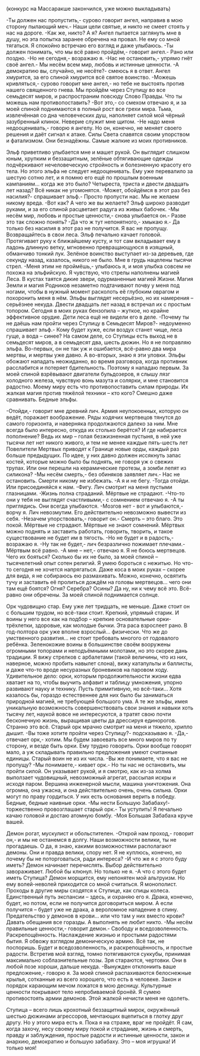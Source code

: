   (конкурс на Массаракше закончился, уже можно выкладывать)


-Ты должен нас пропустить,- сурово говорит ангел, направив в мою сторону пылающий меч.- Наши цели святые, и никто не смеет стоять у нас на дороге.
-Как же, никто? А я?
Ангел пытается заглянуть мне в душу, но эта попытка заранее обречена на провал. Не ему со мной тягаться. Я спокойно встречаю его взгляд и даже улыбаюсь.
-Ты должен понимать, что мы всё равно пройдём,- говорит ангел.- Рано или поздно.
-Но не сегодня,- возражаю я.
-Нас не остановить,- упрямо гнёт своё ангел.- Мы несём всем мир, любовь и истинные ценности.
-А демократию вы, случайно, не несёте?- смеюсь я в ответ.
Ангел хмурится, за его спиной хмурится всё святое воинство.
-Можешь кривляться,- сурово говорит мне ангел,- но тебе не выстоять против нашего священного гнева. Мы пройдём через Ступицу во все семьдесят миров, и распространим повсюду Слово Правды. Что ты можешь нам противопоставить?
-Вот это,- со смехом отвечаю я, и за моей спиной поднимаются в полный рост все грехи мира. Тьма, извлечённая со дна человеческих душ, наполняет силой мой чёрный зазубренный клинок. Неверие служит мне щитом.
-Не надо меня недооценивать,- говорю я ангелу.
Но он, конечно, не меняет своего решения и даёт сигнал к атаке. Силы Света славятся своим упорством и фатализмом. Они безнадёжны. Самые жалкие из моих противников.



Эльф приветливо улыбается мне и машет рукой. Он выглядит слишком юным, хрупким и беззащитным, зелёные обтягивающие одежды подчёркивают нечеловеческую стройность и болезненную красоту его тела. Но этого эльфа не следует недооценивать. Ему уже перевалило за шестую сотню лет, и я помню его ещё по прошлым военным кампаниям... когда же это было? Четыреста, триста и двести двадцать лет назад? Всё никак не угомонятся.
-Может, обойдёмся в этот раз без насилия?- спрашивает эльф.- Просто пропусти нас. Мы не желаем никому вреда.
-Вот как? А чего же вы желаете?
Эльф широко разводит руками, и за его спиной расцветает радуга из живых бабочек.
-Мы несём мир, любовь и простые ценности,- снова улыбается он.- Разве это так сложно понять?
-Да что ж тут непонятного,- хмыкаю я.- Да только без насилия в этот раз не получится. Я вас не пропущу. Возвращайтесь в свои леса.
Эльф печально качает головой. Протягивает руку к ближайшему кусту, и тот сам вкладывает ему в ладонь длинную ветку, мгновенно превращающуюся в изящный, обманчиво тонкий лук. Зелёное воинство выступает из-за деревьев, где секунду назад, казалось, никого не было. Мне в грудь нацелены тысячи стрел.
-Меня этим не проймёшь,- улыбаюсь я, и моя улыбка совсем не похожа на эльфийскую.
Я чувствую, что стрелы наполнены магией Леса. В кустах таятся дикие звери, одурманенные магией Жизни. Магия Земли и магия Родников незаметно подтачивают почву у меня под ногами, чтобы в нужный момент расколоть её глубоким оврагом и похоронить меня в нём. Эльфы выглядят несерьёзно, но их намерения – серьёзнее некуда.
Двести двадцать лет назад я встречал их с простым топором. Сегодня в моих руках бензопила – жуткое, но крайне эффективное орудие. Дети леса ещё не видели его в деле.
-Почему ты не даёшь нам пройти через Ступицу в Семьдесят Миров?- недоуменно спрашивает эльф.- Кому будет хуже, если воздух станет чище, леса гуще, а вода – синее?
На самом деле, со Ступицы есть выход не в семьдесят миров, а в семьдесят два, шесть дюжин. Но я не поправляю эльфа. Во-первых, он не так уж и ошибается, всё-равно два мира мертвы, и мертвы уже давно. А во-вторых, знаю я эти уловки. Эльфы обожают нападать неожиданно, во время разговора, когда противник расслабится и потеряет бдительность.
Поэтому я нападаю первым. За моей спиной взрёвывают двигатели бульдозеров, я слышу лязг холодного железа, чувствую вонь мазута и солярки, и мне становится радостно. Моему миру есть что противопоставить силам природы. Их жалкая магия против тяжёлой техники – кто кого? Смешно даже сравнивать. Бедные эльфы.



-Отойди,- говорит мне древний лич. Армия неупокоенных, которую он ведёт, поражает воображение. Ряды ходячих мертвецов тянутся до самого горизонта, и наверняка продолжаются далеко за ним. Мне всегда было интересно, откуда их столько берётся? И где набирается пополнение? Ведь их мир – голая безжизненная пустыня, в ней уже тысячи лет нет никого живого, и тем не менее каждые пять-шесть лет Повелители Мертвых приводят к Границе новые орды, каждый раз больше предыдущих. По идее, у них давно должен иссякнуть запас костей, которые можно было бы поднять, не говоря уж о свежих трупах. Или они перешли на керамические протезы, а зомби лепят из силикона?
-Мы несём смерть,- без обиняков заявляет лич.- Нас не остановить. Смерти никому не избежать.
-А я и не бегу.
-Тогда отойди. Или присоединяйся к нам.
-Фигу.
Лич смотрит на меня пустыми глазницами.
-Жизнь полна страданий. Мёртвые не страдают.
-Что-то они у тебя не выглядят счастливыми,- с сомнением отвечаю я.
-А ты приглядись. Они всегда улыбаются.
-Мозгов нет - вот и улыбаются,- ворчу я.
Лич невозмутим. Его действительно невозможно вывести из себя.
-Незачем упорствовать,- говорит он.- Смерть – это благо. Это покой. Мёртвые не страдают. Мёртвые не знают сомнений. Мёртвых можно поднять и заставить работать, говорить, творить, и такое существование не будет им в тягость.
-Но не будет и в радость,- возражаю я.
-Ну так не будет,- лич безразлично пожимает плечами.- Мёртвым всё равно.
-А мне – нет,- отвечаю я.
Я не боюсь мертвецов. Чего их бояться? Сколько бы их не было, за моей спиной – тысячелетний опыт сотен религий. Я умею бороться с нежитью. Но что-то сегодня не хочется напрягаться. Даже коса в моих руках – скорее для вида, я не собираюсь ею размахивать. Можно, конечно, освятить тучу и заставить её пролиться дождём на головы мертвецов... чего они там ещё боятся? Огня? Серебра? Осины? Да ну, ни к чему всё это. Всё-равно они обречены.
За моей спиной поднимается солнце.



Орк чудовищно стар. Ему уже лет тридцать, не меньше. Даже стоит он с большим трудом, но всё-таки стоит. Крепкий, упрямый старик. И воины у него все как на подбор – крепкие основательные орки-трёхлетки, здоровые, как молодые бычки. Эта раса взрослеет рано. В год-полтора орк уже вполне взрослый... физически. Что же до умственного развития... не стоит требовать многого от годовалого ребёнка.
Зеленокожие воины в большинстве своём вооружены огромными топорами и неподъёмными молотами, но это скорее дань традиции. Я вижу стрелков с арбалетами (такой величины, что из них, наверное, можно пробить навылет слона), вижу катапульты и баллисты, и даже что-то вроде несуразных броневиков на паровом ходу.
Удивительное дело: орки, которым продолжительности жизни едва хватает на то, чтобы выучить алфавит и таблицу умножения, упорно развивают науку и технику. Пусть примитивную, но всё-таки... Хотя казалось бы, гораздо естественнее для них было бы заниматься природной магией, не требующей большого ума. А те же эльфы, имея уникальную возможность совершенствовать свои знания и навыки хоть тысячу лет, наукой вовсе не интересуются, а тратят свою почти бесконечную жизнь, выращивая цветы да дрессируя единорогов. Странно это всё.
Старый орк мрачно смотрит на меня и тяжело, хрипло дышит.
-Вы тоже хотите пройти через Ступицу?- подсказываю я.
-Да,- отвечает орк,- хотим. Мы будем завоевать все много миров по ту сторону, и везде быть орки.
Ему трудно говорить. Орки вообще говорят мало, а уж складывать правильно предложения умеют считанные единицы. Старый воин не из их числа.
-Вы же понимаете, что я вас не пропущу?
-Мы понимаете,- кивает орк.- Но ты нас не остановить, мы пройти силой.
Он указывает рукой, и я смотрю, как из-за холма выползает чудовищный, невозможный агрегат, рассыпая искры и исходя паром. Вершина инженерной мысли, машина уничтожения. Она огромна, она ужасна, и она действительно очень, очень сильна. Орки могут по праву гордиться. У них есть основания верить в победу. Бедные, бедные наивные орки.
-Мы нести Большую Забабаху!- торжественно провозглашает старый орк.- Ты уступить!
Я печально качаю головой и достаю атомную бомбу.
-Моя Большая Забабаха круче вашей.



Демон рогат, мускулист и обольстителен.
-Открой нам проход,- говорит он,- и мы не останемся в долгу. Наши возможности велики, ты не прогадаешь.
О да, я знаю, какими возможностями располагают демоны. Они и правда велики, спору нет. Я не куплюсь, конечно, но почему бы не поторговаться, ради интереса?
-И что же я с этого буду иметь?
Демон начинает перечислять. Выбор действительно завораживает. Любой бы клюнул. Но только не я.
-А что с этого будет иметь Ступица?
Демон морщится, ему непонятен мой альтруизм. Но ему волей-неволей приходится со мной считаться. Я монополист. Проходы в другие миры сходятся к Ступице, как спицы колеса. Единственный путь экспансии – здесь, и охраняю его я. Драка, конечно, будет, но потом, если не получится договориться миром. А если получится – будет уже не драка, а вероломное нападение в спину. Предательство у демонов в крови... или что там у них вместо крови? Давать обещания все горазды. А выполнять не любит никто.
-Мы несём правильные ценности,- говорит демон.- Свободу и вседозволенность. Раскрепощённость. Наслаждение жизнью и простыми радостями бытия.
Я обвожу взглядом демоническую армию. Всё так, не поспоришь. Будет и вседозволенность, и раскрепощённость, и простые радости. Встретив мой взгляд, томно потягиваются суккубы, принимая максимально соблазнительные позы. Зря стараются, чертовки. Они в любой позе хороши, дальше некуда.
-Вынужден отклониить ваше предложение,- говорю я.
За моей спиной распахиваются белоснежные крылья, сотканные из всего хорошего, что есть в человеке. Закон и порядок карающим мечом ложатся в мою десницу. Культурные ценности покрывают тело непробиваемой бронёй.
Я сумею противостоять армии демонов. Этой жалкой нечисти меня не одолеть.


Ступица – всего лишь крохотный беззащитный мирок, окружённый шестью дюжинами агрессоров, мечтающих вцепиться в глотку друг другу. Но у этого мира есть я. Пока я на страже, враг не пройдёт.
Я сам, когда захочу, несу своему миру покой и страдание, жизнь и смерть, правду и заблуждения, простые радости и истинные ценности, закон и анархию, демократию и большую забабаху.
Это – моя игрушка! И только моя!    